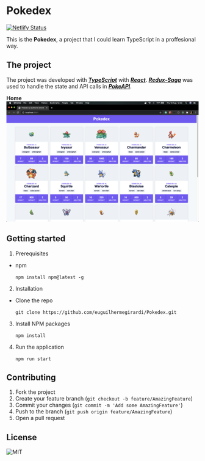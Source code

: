 # Pokedex
[![Netlify Status](https://api.netlify.com/api/v1/badges/04ee8bf5-c9f5-42b6-9d28-6e6d28bd3bca/deploy-status)](https://app.netlify.com/sites/pokedex-typescript/deploys)

This is the **Pokedex**, a project that I could learn TypeScript in a proffesional way.

## The project

The project was developed with [**_TypeScript_**](https://www.typescriptlang.org/) with [**_React_**](https://reactjs.org/).
[**_Redux-Saga_**](https://redux-saga.js.org/) was used to handle the state and API calls in [**_PokeAPI_**](https://pokeapi.co/).

**Home**
![homepage](.github/home.png)

## Getting started

1.  Prerequisites

- npm

      npm install npm@latest -g

2. Installation

- Clone the repo

      git clone https://github.com/euguilhermegirardi/Pokedex.git

3. Install NPM packages

       npm install

4. Run the application

       npm run start

## Contributing

1.  Fork the project
2.  Create your feature branch (`git checkout -b feature/AmazingFeature`)
3.  Commit your changes (`git commit -m 'Add some AmazingFeature'`)
4.  Push to the branch (`git push origin feature/AmazingFeature`)
5.  Open a pull request

## License

![MIT](https://img.shields.io/badge/License-MIT-blue.svg)
